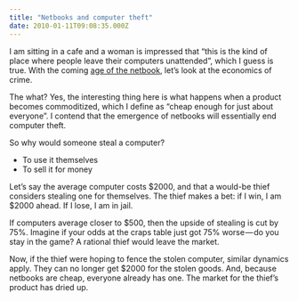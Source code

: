 ```yaml
---
title: "Netbooks and computer theft"
date: 2010-01-11T09:08:35.000Z
---
```


I am sitting in a cafe and a woman is impressed that “this is the kind of place where people leave their computers unattended”, which I guess is true. With the coming [age of the netbook](http://www.codinghorror.com/blog/archives/001318.html), let’s look at the economics of crime.

The what? Yes, the interesting thing here is what happens when a product becomes commoditized, which I define as “cheap enough for just about everyone”. I contend that the emergence of netbooks will essentially end computer theft.

So why would someone steal a computer?

*   To use it themselves
*   To sell it for money

Let’s say the average computer costs $2000, and that a would-be thief considers stealing one for themselves. The thief makes a bet: if I win, I am $2000 ahead. If I lose, I am in jail.

If computers average closer to $500, then the upside of stealing is cut by 75%. Imagine if your odds at the craps table just got 75% worse — do you stay in the game? A rational thief would leave the market.

Now, if the thief were hoping to fence the stolen computer, similar dynamics apply. They can no longer get $2000 for the stolen goods. And, because netbooks are cheap, everyone already has one. The market for the thief’s product has dried up.
